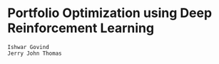 # Portfolio Optimization using Deep Reinforcement Learning

```
Ishwar Govind
Jerry John Thomas
```

